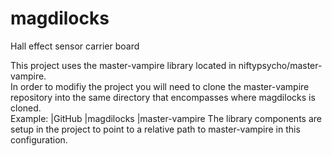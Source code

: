 # magdilocks
 Hall effect sensor carrier board
  
This project uses the master-vampire library located in niftypsycho/master-vampire.  
In order to modifiy the project you will need to clone the master-vampire repository into the same directory that encompasses where magdilocks is cloned.  
Example:
|GitHub
    |magdilocks
    |master-vampire
The library components are setup in the project to point to a relative path to master-vampire in this configuration.
